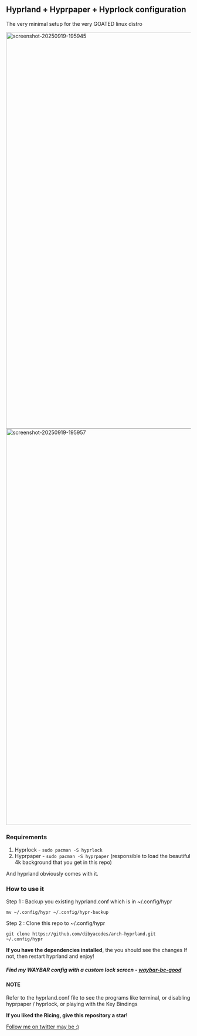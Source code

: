 ## Hyprland + Hyprpaper + Hyprlock configuration
The very minimal setup for the very GOATED linux distro

<img width="1920" height="1080" alt="screenshot-20250919-195945" src="https://github.com/user-attachments/assets/e7e80f0a-5606-4c01-a617-4a2e51d1ce42" />

<img width="1920" height="1080" alt="screenshot-20250919-195957" src="https://github.com/user-attachments/assets/f2f89b5a-9da5-4e64-9ea4-53b5d5bf896e" />



### Requirements

1. Hyprlock - `sudo pacman -S hyprlock`
2. Hyprpaper - `sudo pacman -S hyprpaper` (responsible to load the beautiful 4k background that you get in this repo)

And hyprland obviously comes with it.

### How to use it

Step 1 : Backup you existing hyprland.conf which is in ~/.config/hypr

`mv ~/.config/hypr ~/.config/hypr-backup`

Step 2 : Clone this repo to ~/.config/hypr 

`git clone https://github.com/dibyacodes/arch-hyprland.git ~/.config/hypr`

**If you have the dependencies installed**, the you should see the changes
If not, then restart hyprland and enjoy!

##### Find my WAYBAR config with a custom lock screen - [waybar-be-good](https://github.com/dibyacodes/waybar-be-good)

#### NOTE 
Refer to the hyprland.conf file to see the programs like terminal, or disabling hyprpaper / hyprlock, or playing with the Key Bindings

**If you liked the Ricing, give this repository a star!**

[Follow me on twitter may be :)](https://x.com/dibyacodes)
